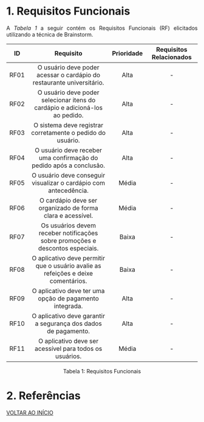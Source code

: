 # 1. Requisitos Funcionais

<p align="justify">A <i>Tabela 1</i> a seguir contém os Requisitos Funcionais (RF) elicitados utilizando a técnica de Brainstorm.</p>

| ID   |                                 Requisito                                | Prioridade | Requisitos Relacionados |
| :--: | :----------------------------------------------------------------------: | :--------: | :---------------------: |
| RF01 | O usuário deve poder acessar o cardápio do restaurante universitário.    |    Alta    |             -           |
| RF02 | O usuário deve poder selecionar itens do cardápio e adicioná-los ao pedido. |    Alta  |             -           |
| RF03 | O sistema deve registrar corretamente o pedido do usuário.               |    Alta    |             -           |
| RF04 | O usuário deve receber uma confirmação do pedido após a conclusão.       |    Alta    |             -           |
| RF05 | O usuário deve conseguir visualizar o cardápio com antecedência.         |    Média   |             -           |
| RF06 | O cardápio deve ser organizado de forma clara e acessível.               |    Média   |             -           |
| RF07 | Os usuários devem receber notificações sobre promoções e descontos especiais. | Baixa   |             -           |
| RF08 | O aplicativo deve permitir que o usuário avalie as refeições e deixe comentários. | Baixa  |             -           |
| RF09 | O aplicativo deve ter uma opção de pagamento integrada.                  |    Alta    |             -           |
| RF10 | O aplicativo deve garantir a segurança dos dados de pagamento.           |    Alta    |             -           |
| RF11 | O aplicativo deve ser acessível para todos os usuários.                  |    Média   |             -           |

<div style="text-align: center">
<p>Tabela 1: Requisitos Funcionais</p>
</div>

# 2. Referências

<a href="../README.md">VOLTAR AO INÍCIO</a>
